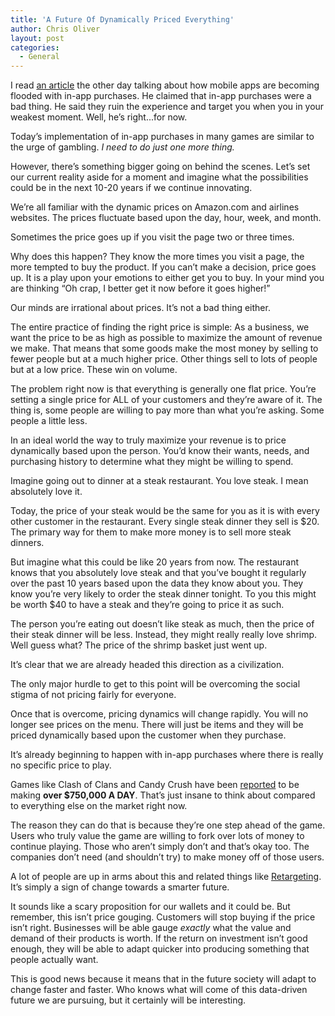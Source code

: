 ```yaml
---
title: 'A Future Of Dynamically Priced Everything'
author: Chris Oliver
layout: post
categories:
  - General
---
```


<p>I read <a href="http://www.baekdal.com/opinion/how-inapp-purchases-has-destroyed-the-industry/">an article</a> the other day talking about how mobile apps are becoming flooded with in-app purchases. He claimed that in-app purchases were a bad thing. He said they ruin the experience and target you when you in your weakest moment. Well, he’s right...for now.</p>

<p>Today’s implementation of in-app purchases in many games are similar to the urge of gambling. <em>I need to do just one more thing.</em></p>

<p>However, there’s something bigger going on behind the scenes. Let’s set our current reality aside for a moment and imagine what the possibilities could be in the next 10-20 years if we continue innovating.</p>

<p>We’re all familiar with the dynamic prices on Amazon.com and airlines websites. The prices fluctuate based upon the day, hour, week, and month.</p>

<p>Sometimes the price goes up if you visit the page two or three times.</p>

<p>Why does this happen? They know the more times you visit a page, the more tempted to buy the product. If you can’t make a decision, price goes up. It is a play upon your emotions to either get you to buy. In your mind you are thinking “Oh crap, I better get it now before it goes higher!”</p>

<p>Our minds are irrational about prices. It’s not a bad thing either.</p>

<p>The entire practice of finding the right price is simple: As a business, we want the price to be as high as possible to maximize the amount of revenue we make. That means that some goods make the most money by selling to fewer people but at a much higher price. Other things sell to lots of people but at a low price. These win on volume.</p>

<p>The problem right now is that everything is generally one flat price. You’re setting a single price for ALL of your customers and they’re aware of it. The thing is, some people are willing to pay more than what you’re asking. Some people a little less.</p>

<p>In an ideal world the way to truly maximize your revenue is to price dynamically based upon the person. You’d know their wants, needs, and purchasing history to determine what they might be willing to spend.</p>

<p>Imagine going out to dinner at a steak restaurant. You love steak. I mean absolutely love it.</p>

<p>Today, the price of your steak would be the same for you as it is with every other customer in the restaurant. Every single steak dinner they sell is $20. The primary way for them to make more money is to sell more steak dinners.</p>

<p>But imagine what this could be like 20 years from now. The restaurant knows that you absolutely love steak and that you’ve bought it regularly over the past 10 years based upon the data they know about you. They know you’re very likely to order the steak dinner tonight. To you this might be worth $40 to have a steak and they’re going to price it as such.</p>

<p>The person you’re eating out doesn’t like steak as much, then the price of their steak dinner will be less. Instead, they might really really love shrimp. Well guess what? The price of the shrimp basket just went up.</p>

<p>It’s clear that we are already headed this direction as a civilization.</p>

<p>The only major hurdle to get to this point will be overcoming the social stigma of not pricing fairly for everyone.</p>

<p>Once that is overcome, pricing dynamics will change rapidly. You will no longer see prices on the menu. There will just be items and they will be priced dynamically based upon the customer when they purchase.</p>

<p>It’s already beginning to happen with in-app purchases where there is really no specific price to play.</p>

<p>Games like Clash of Clans and Candy Crush have been <a href="http://thinkgaming.com/app-sales-data/1/clash-of-clans/">reported</a> to be making <strong>over $750,000 A DAY</strong>. That’s just insane to think about compared to everything else on the market right now.</p>

<p>The reason they can do that is because they’re one step ahead of the game. Users who truly value the game are willing to fork over lots of money to continue playing. Those who aren’t simply don’t and that’s okay too. The companies don’t need (and shouldn’t try) to make money off of those users.</p>

<p>A lot of people are up in arms about this and related things like <a href="http://en.wikipedia.org/wiki/Behavioral_retargeting">Retargeting</a>. It’s simply a sign of change towards a smarter future.</p>

<p>It sounds like a scary proposition for our wallets and it could be. But remember, this isn’t price gouging. Customers will stop buying if the price isn’t right. Businesses will be able gauge <em>exactly</em> what the value and demand of their products is worth. If the return on investment isn’t good enough, they will be able to adapt quicker into producing something that people actually want.</p>

<p>This is good news because it means that in the future society will adapt to change faster and faster. Who knows what will come of this data-driven future we are pursuing, but it certainly will be interesting.</p>
